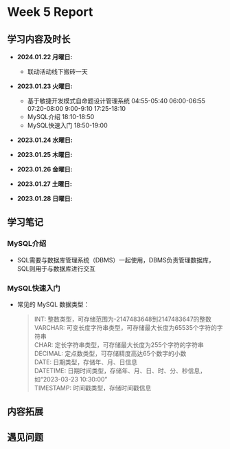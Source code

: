 # Week 5 Report

## 学习内容及时长

* **2024.01.22 月曜日:**
  * 联动活动线下搬砖一天

* **2023.01.23 火曜日:** 
  * 基于敏捷开发模式自命题设计管理系统 04:55-05:40 06:00-06:55 07:20-08:00 9:00-9:10 17:25-18:10
  * MySQL介绍 18:10-18:50
  * MySQL快速入门 18:50-19:00

* **2023.01.24 水曜日:** 


* **2023.01.25 木曜日:** 


* **2023.01.26 金曜日:** 


* **2023.01.27 土曜日:** 


* **2023.01.28 日曜日:** 


## 学习笔记
### MySQL介绍
* SQL需要与数据库管理系统（DBMS）一起使用，DBMS负责管理数据库，SQL则用于与数据库进行交互

### MySQL快速入门
* 常见的 MySQL 数据类型：
  > INT: 整数类型，可存储范围为-2147483648到2147483647的整数 \
  > VARCHAR: 可变长度字符串类型，可存储最大长度为65535个字符的字符串 \
  > CHAR: 定长字符串类型，可存储最大长度为255个字符的字符串 \
  > DECIMAL: 定点数类型，可存储精度高达65个数字的小数 \
  > DATE: 日期类型，存储年、月、日信息 \
  > DATETIME: 日期时间类型，存储年、月、日、时、分、秒信息，如“2023-03-23 10:30:00” \
  > TIMESTAMP: 时间戳类型，存储时间戳信息





## 内容拓展
### 

## 遇见问题

### 